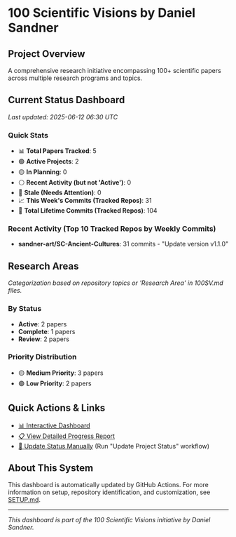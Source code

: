 # 100 Scientific Visions by Daniel Sandner

## Project Overview
A comprehensive research initiative encompassing 100+ scientific papers across multiple research programs and topics.

## Current Status Dashboard
*Last updated: 2025-06-12 06:30 UTC*

### Quick Stats
- 📊 **Total Papers Tracked**: 5
- 🟢 **Active Projects**: 2
- 🟡 **In Planning**: 0
- ⚪ **Recent Activity (but not 'Active')**: 0
- 🔴 **Stale (Needs Attention)**: 0
- 📈 **This Week's Commits (Tracked Repos)**: 31 
- 📜 **Total Lifetime Commits (Tracked Repos)**: 104

### Recent Activity (Top 10 Tracked Repos by Weekly Commits)
- **sandner-art/SC-Ancient-Cultures**: 31 commits - "Update version v1.1.0"

## Research Areas
*Categorization based on repository topics or 'Research Area' in 100SV.md files.*

### By Status
- **Active**: 2 papers
- **Complete**: 1 papers
- **Review**: 2 papers

### Priority Distribution
- 🟡 **Medium Priority**: 3 papers
- 🟢 **Low Priority**: 2 papers

## Quick Actions & Links
- [📊 Interactive Dashboard](https://sandner-art.github.io/100-Scientific-Visions-Hub/)
- [📋 View Detailed Progress Report](./reports/detailed-progress.md)
- [🔄 Update Status Manually](../../actions) (Run "Update Project Status" workflow)

## About This System
This dashboard is automatically updated by GitHub Actions. For more information on setup, repository identification, and customization, see [SETUP.md](./setup.md).

---

*This dashboard is part of the 100 Scientific Visions initiative by Daniel Sandner.*